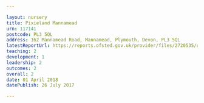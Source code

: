 ```yaml
---

layout: nursery
title: Pixieland Mannamead
urn: 117141
postcode: PL3 5QL
address: 162 Mannamead Road, Mannamead, Plymouth, Devon, PL3 5QL
latestReportUrl: https://reports.ofsted.gov.uk/provider/files/2720535/urn/117141.pdf
teaching: 2
development: 1
leadership: 2
outcomes: 2
overall: 2
date: 01 April 2018 
datePublish: 26 July 2017

---
```

